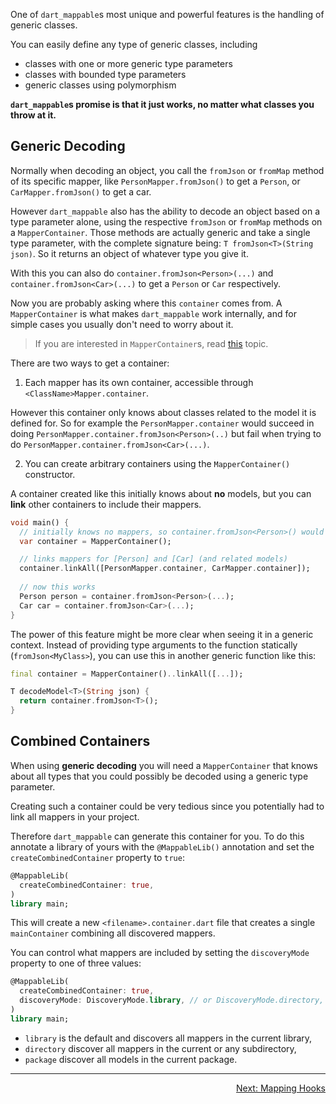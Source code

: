 One of `dart_mappable`s most unique and powerful features is the handling of generic classes.

You can easily define any type of generic classes, including

- classes with one or more generic type parameters
- classes with bounded type parameters
- generic classes using polymorphism

**`dart_mappable`s promise is that it just works, no matter what classes you throw at it.**

## Generic Decoding

Normally when decoding an object, you call the `fromJson` or `fromMap` method of its specific 
mapper, like `PersonMapper.fromJson()` to get a `Person`, or `CarMapper.fromJson()` to get a car.

However `dart_mappable` also has the ability to decode an object based on a type parameter alone, 
using the respective `fromJson` or `fromMap` methods on a `MapperContainer`. Those methods are 
actually generic and take a single type parameter, with the complete signature being: `T fromJson<T>(String json)`.
So it returns an object of whatever type you give it.

With this you can also do `container.fromJson<Person>(...)` and `container.fromJson<Car>(...)` to get a `Person` or 
`Car` respectively.

Now you are probably asking where this `container` comes from. A `MapperContainer` is what makes `dart_mappable` work
internally, and for simple cases you usually don't need to worry about it.

> If you are interested in `MapperContainer`s, read [this](../topics/Mapper%20Container-topic.html) topic.

There are two ways to get a container:

1. Each mapper has its own container, accessible through `<ClassName>Mapper.container`.

  However this container only knows about classes related to the model it is defined for. So for 
  example the `PersonMapper.container` would succeed in doing `PersonMapper.container.fromJson<Person>(..)`
  but fail when trying to do `PersonMapper.container.fromJson<Car>(...)`.

2. You can create arbitrary containers using the `MapperContainer()` constructor.

  A container created like this initially knows about **no** models, but you can **link** other containers
  to include their mappers.

  ```dart
  void main() {
    // initially knows no mappers, so container.fromJson<Person>() would fail
    var container = MapperContainer();
  
    // links mappers for [Person] and [Car] (and related models)
    container.linkAll([PersonMapper.container, CarMapper.container]);
    
    // now this works
    Person person = container.fromJson<Person>(...);
    Car car = container.fromJson<Car>(...);
  }
  ```

The power of this feature might be more clear when seeing it in a generic context. Instead of providing
type arguments to the function statically (`fromJson<MyClass>`), you can use this in another generic
function like this:

```dart
final container = MapperContainer()..linkAll([...]);

T decodeModel<T>(String json) {
  return container.fromJson<T>();
}
```

## Combined Containers

When using **generic decoding** you will need a `MapperContainer` that knows about all types that
you could possibly be decoded using a generic type parameter.

Creating such a container could be very tedious since you potentially had to link all mappers in your 
project.

Therefore `dart_mappable` can generate this container for you. To do this annotate a library of yours 
with the `@MappableLib()` annotation and set the `createCombinedContainer` property to `true`:

```dart
@MappableLib(
  createCombinedContainer: true,
)
library main;
```

This will create a new `<filename>.container.dart` file that creates a single `mainContainer` combining
all discovered mappers.

You can control what mappers are included by setting the `discoveryMode` property to one of three values:

```dart
@MappableLib(
  createCombinedContainer: true,
  discoveryMode: DiscoveryMode.library, // or DiscoveryMode.directory, DiscoveryMode.package
)
library main;
```

- `library` is the default and discovers all mappers in the current library,
- `directory` discover all mappers in the current or any subdirectory,
- `package` discover all models in the current package.

---

<p align="right"><a href="../topics/Mapping%20Hooks-topic.html">Next: Mapping Hooks</a></p>
